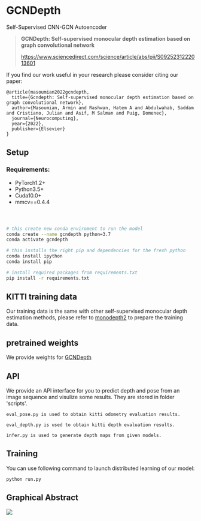# GCNDepth
Self-Supervised CNN-GCN Autoencoder 
> **GCNDepth: Self-supervised monocular depth estimation based on graph convolutional network**
>
> https://www.sciencedirect.com/science/article/abs/pii/S0925231222013601

If you find our work useful in your research please consider citing our paper:

```
@article{masoumian2022gcndepth,
  title={Gcndepth: Self-supervised monocular depth estimation based on graph convolutional network},
  author={Masoumian, Armin and Rashwan, Hatem A and Abdulwahab, Saddam and Cristiano, Julian and Asif, M Salman and Puig, Domenec},
  journal={Neurocomputing},
  year={2022},
  publisher={Elsevier}
}
```

## Setup

### Requirements:
- PyTorch1.2+ 
- Python3.5+ 
- Cuda10.0+
- mmcv==0.4.4


```bash



# this create new conda enviroment to run the model
conda create --name gcndepth python=3.7
conda activate gcndepth

# this installs the right pip and dependencies for the fresh python
conda install ipython
conda install pip

# install required packages from requirements.txt
pip install -r requirements.txt
```

## KITTI training data

Our training data is the same with other self-supervised monocular depth estimation methods, please refer to [monodepth2](https://github.com/nianticlabs/monodepth2) to prepare the training data.

## pretrained weights

We provide weights for [GCNDepth](https://drive.google.com/file/d/1BImXNB9PEgv3mZczB3uBW3EDi4dpOcXF/view?usp=sharing)

## API
We provide an API interface for you to predict depth and pose from an image sequence and visulize some results.
They are stored in folder 'scripts'.

```
eval_pose.py is used to obtain kitti odometry evaluation results.
```

```
eval_depth.py is used to obtain kitti depth evaluation results.
```

```
infer.py is used to generate depth maps from given models.
```

## Training
You can use following command to launch distributed learning of our model:
```
python run.py
```

## Graphical Abstract

![](https://github.com/ArminMasoumian/GCNDepth/blob/main/Images/Graphical.png)
